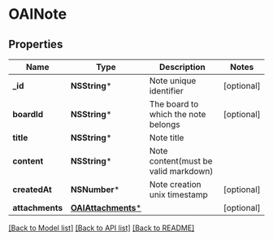 # OAINote

## Properties
Name | Type | Description | Notes
------------ | ------------- | ------------- | -------------
**_id** | **NSString*** | Note unique identifier | [optional] 
**boardId** | **NSString*** | The board to which the note belongs | [optional] 
**title** | **NSString*** | Note title | 
**content** | **NSString*** | Note content(must be valid markdown) | 
**createdAt** | **NSNumber*** | Note creation unix timestamp | [optional] 
**attachments** | [**OAIAttachments***](OAIAttachments.md) |  | [optional] 

[[Back to Model list]](../README.md#documentation-for-models) [[Back to API list]](../README.md#documentation-for-api-endpoints) [[Back to README]](../README.md)


